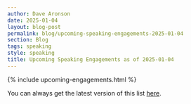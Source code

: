 ```yaml
---
author: Dave Aronson
date: 2025-01-04
layout: blog-post
permalink: blog/upcoming-speaking-engagements-2025-01-04
section: Blog
tags: speaking
style: speaking
title: Upcoming Speaking Engagements as of 2025-01-04
---
```


{% include upcoming-engagements.html %}

You can always get the latest version of this list
[here](/speaking/upcoming).
